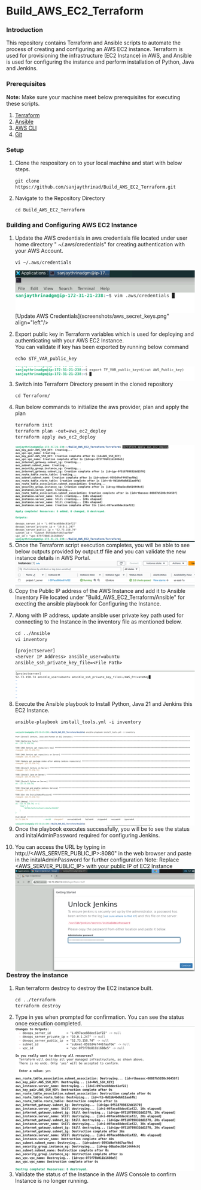 # Build_AWS_EC2_Terraform

<h3>Introduction</h3>
This repository contains Terraform and Ansible scripts to automate the process of creating and configuring an AWS EC2 instance. Terraform is used for provisioning the infrastructure (EC2 Instance) in AWS, and Ansible is used for configuring the instance and perform installation of Python, Java and Jenkins.

<h3>Prerequisites</h3>
<b>Note:</b> Make sure your machine meet below prerequisites for executing these scripts.

1. [Terraform](https://docs.ansible.com/ansible/latest/installation_guide/intro_installation.html)
2. [Ansible](https://developer.hashicorp.com/terraform/tutorials/aws-get-started/install-cli)
3. [AWS CLI](https://docs.aws.amazon.com/cli/latest/userguide/getting-started-install.html)
4. [Git](https://git-scm.com/downloads)

<h3>Setup</h3>

1. Clone the respository on to your local machine and start with below steps.
    ```
    git clone https://github.com/sanjaythrinad/Build_AWS_EC2_Terraform.git
    ```

2. Navigate to the Repository Directory
    ```
    cd Build_AWS_EC2_Terraform
    ```

<h3>Building and Configuring AWS EC2 Instance</h3>

1. Update the AWS credentials in aws credentials file located under user home directory " ~/.aws/credentials" for creating authentication with your AWS Account. 
    
    ```
    vi ~/.aws/credentials
    ```
    <img src="screenshots/edit_aws_creds.png" align="left"/>
    [Update AWS Credentials](screenshots/aws_secret_keys.png" align="left"/>

2. Export public key in Terraform variables which is used for deploying and authenticating with your AWS EC2 Instance.  
    You can validate if key has been exported by running below command
    ```
    echo $TF_VAR_public_key
    ```
    <img src="screenshots/export_pub_key.png" align="left"/>

3. Switch into Terraform Directory present in the cloned repository

    ```
    cd Terraform/
    ```
    
4. Run below commands to initialize the aws provider, plan and apply the plan
    
    ```
    terraform init
    terraform plan -out=aws_ec2_deploy
    terraform apply aws_ec2_deploy
    ```
    <img src="screenshots/terraform_run_out.png" align="left"/>

5. Once the Terraform script execution completes, you will be able to see below outputs provided by output.tf file and you can validate the new instance details in AWS Portal. 
    <img src="screenshots/aws_ec2_console.png" align="left"/>

6. Copy the Public IP address of the AWS Instance and add it to Ansible Inventory File located under "Build_AWS_EC2_Terraform/Ansible" for execting the ansible playbook for Configuring the Instance.

7. Along with IP address, update ansible user private key path used for connecting to the Instance in the inventory file as mentioned below.

    ```
    cd ../Ansible
    vi inventory
    ```
    ```
    [projectserver]
    <Server IP Address> ansible_user=ubuntu ansible_ssh_private_key_file=<File Path>
    ```
    <img src="screenshots/ansible_inventory_sample.png" align="left"/>

8. Execute the Ansible playbook to Install Python, Java 21 and Jenkins this EC2 Instance.

    ```
    ansible-playbook install_tools.yml -i inventory
    ```
    <img src="screenshots/ansible_run_out.png" align="left"/>

9. Once the playbook executes successfully, you will be to see the status and initalAdminPassword required for configuring Jenkins.

10. You can access the URL by typing in http://<AWS_SERVER_PUBLIC_IP>:8080" in the web browser and paste in the initalAdminPassword for further configuration
    Note: Replace <AWS_SERVER_PUBLIC_IP> with your public IP of EC2 Instance
    <img src="screenshots/jenkins_demo.png" align="left"/>

<h3>Destroy the instance</h3>

1. Run terraform destroy to destroy the EC2 instance built.
    ```
    cd ../terraform
    terraform destroy
    ```

2. Type in yes when prompted for confirmation. You can see the status once execution completed.
    <img src="screenshots/destroy_instance.png" align="left"/>

3. Validate the status of the Instance in the AWS Console to confirm Instance is no longer running.